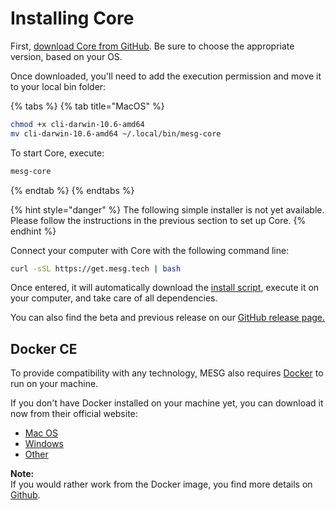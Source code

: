 # Installing Core

First, [download Core from GitHub](https://github.com/mesg-foundation/core/releases). Be sure to choose the appropriate version, based on your OS.

Once downloaded, you'll need to add the execution permission and move it to your local bin folder:

{% tabs %}
{% tab title="MacOS" %}
```bash
chmod +x cli-darwin-10.6-amd64  
mv cli-darwin-10.6-amd64 ~/.local/bin/mesg-core
```

To start Core, execute:

```bash
mesg-core
```
{% endtab %}
{% endtabs %}

{% hint style="danger" %}
The following simple installer is not yet available. Please follow the instructions in the previous section to set up Core.
{% endhint %}

Connect your computer with Core with the following command line:

```bash
curl -sSL https://get.mesg.tech | bash
```

Once entered, it will automatically download the [install script](https://get.mesg.tech), execute it on your computer, and take care of all dependencies.

You can also find the beta and previous release on our [GitHub release page.](https://github.com/mesg-foundation/core/releases)

## Docker CE

To provide compatibility with any technology, MESG also requires [Docker](https://www.docker.com/) to run on your machine.

If you don't have Docker installed on your machine yet, you can download it now from their official website:

* [Mac OS](https://www.docker.com/docker-mac)
* [Windows](https://www.docker.com/docker-windows)
* [Other](https://docs.docker.com/engine/installation/)

**Note:**  
If you would rather work from the Docker image, you find more details on [Github](https://github.com/mesg-foundation/application).



